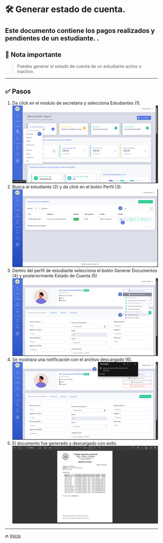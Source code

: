 # 🛠️ Generar estado de cuenta.

Este documento contiene los pagos realizados y pendientes de un estudiante.
.
---

## 📝 Nota importante

> Puedes generar el estado de cuenta de un estudiante activo o inactivo.
---

## ✅ Pasos

1. Da click en el modulo de secretaria y selecciona Estudiantes (1).
   ![Ir al listado](../../assets/Cambio%20de%20matricula/Cambio1.png)
2. Busca al estudiante (2) y da click en el botón Perfil (3).
   ![Ir al listado](../../assets/Alumno%20activo/Activo.png)
3. Dentro del perfil de estudiante selecciona el botón Generar Documentos (4) y posteriormente Estado de Cuenta (5)
   ![Ir al listado](../../assets/Estado%20de%20cuenta%20secretaria/Estado1.png)
5. Se mostrara una notificación con el archivo descargado (6).
   ![Ir al listado](../../assets/Estado%20de%20cuenta%20secretaria/Estado2.png)
6. El documento fue generado y descargado con exito.
   ![Ir al listado](../../assets/Estado%20de%20cuenta%20secretaria/Estado3.png)
---
🔙 [Inicio](../../Index.md)






